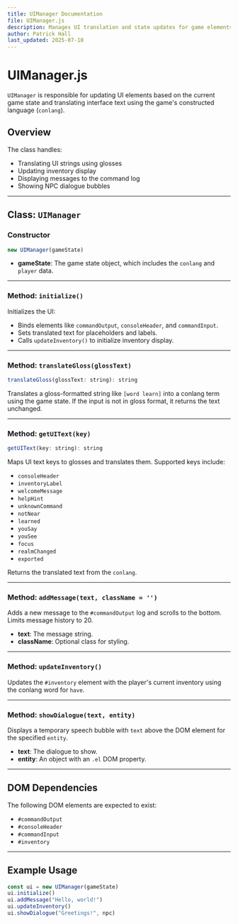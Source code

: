 ```yaml
---
title: UIManager Documentation
file: UIManager.js
description: Manages UI translation and state updates for game elements
author: Patrick Hall
last_updated: 2025-07-10
---
```


# UIManager.js

`UIManager` is responsible for updating UI elements based on the current game state and translating interface text using the game's constructed language (`conlang`).

## Overview

The class handles:

- Translating UI strings using glosses
- Updating inventory display
- Displaying messages to the command log
- Showing NPC dialogue bubbles

---

## Class: `UIManager`

### Constructor

```js
new UIManager(gameState)
````

* **gameState**: The game state object, which includes the `conlang` and `player` data.

---

### Method: `initialize()`

Initializes the UI:

* Binds elements like `commandOutput`, `consoleHeader`, and `commandInput`.
* Sets translated text for placeholders and labels.
* Calls `updateInventory()` to initialize inventory display.

---

### Method: `translateGloss(glossText)`

```js
translateGloss(glossText: string): string
```

Translates a gloss-formatted string like `[word learn]` into a conlang term using the game state. If the input is not in gloss format, it returns the text unchanged.

---

### Method: `getUIText(key)`

```js
getUIText(key: string): string
```

Maps UI text keys to glosses and translates them. Supported keys include:

* `consoleHeader`
* `inventoryLabel`
* `welcomeMessage`
* `helpHint`
* `unknownCommand`
* `notNear`
* `learned`
* `youSay`
* `youSee`
* `focus`
* `realmChanged`
* `exported`

Returns the translated text from the `conlang`.

---

### Method: `addMessage(text, className = '')`

Adds a new message to the `#commandOutput` log and scrolls to the bottom. Limits message history to 20.

* **text**: The message string.
* **className**: Optional class for styling.

---

### Method: `updateInventory()`

Updates the `#inventory` element with the player's current inventory using the conlang word for `have`.

---

### Method: `showDialogue(text, entity)`

Displays a temporary speech bubble with `text` above the DOM element for the specified `entity`.

* **text**: The dialogue to show.
* **entity**: An object with an `.el` DOM property.

---

## DOM Dependencies

The following DOM elements are expected to exist:

* `#commandOutput`
* `#consoleHeader`
* `#commandInput`
* `#inventory`

---

## Example Usage

```js
const ui = new UIManager(gameState)
ui.initialize()
ui.addMessage("Hello, world!")
ui.updateInventory()
ui.showDialogue("Greetings!", npc)
```
